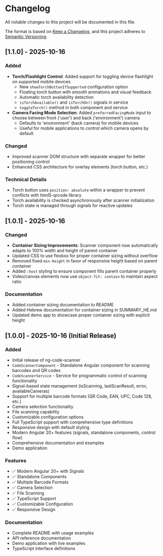 # Changelog

All notable changes to this project will be documented in this file.

The format is based on [Keep a Changelog](https://keepachangelog.com/en/1.0.0/),
and this project adheres to [Semantic Versioning](https://semver.org/spec/v2.0.0.html).

## [1.1.0] - 2025-10-16

### Added
- **Torch/Flashlight Control**: Added support for toggling device flashlight on supported mobile devices
  - New `showTorchButtonIfSupported` configuration option
  - Floating torch button with smooth animations and visual feedback
  - Automatic torch availability detection
  - `isTorchAvailable()` and `isTorchOn()` signals in service
  - `toggleTorch()` method in both component and service
- **Camera Facing Mode Selection**: Added `preferredFacingMode` input to choose between front ('user') and back ('environment') camera
  - Defaults to 'environment' (back camera) for mobile devices
  - Useful for mobile applications to control which camera opens by default

### Changed
- Improved scanner DOM structure with separate wrapper for better positioning control
- Enhanced CSS architecture for overlay elements (torch button, etc.)

### Technical Details
- Torch button uses `position: absolute` within a wrapper to prevent conflicts with html5-qrcode library
- Torch availability is checked asynchronously after scanner initialization
- Torch state is managed through signals for reactive updates

## [1.0.1] - 2025-10-16

### Changed
- **Container Sizing Improvements**: Scanner component now automatically adapts to 100% width and height of parent container
- Updated CSS to use flexbox for proper container sizing without overflow
- Removed fixed `min-height` in favor of responsive height based on parent container
- Added `:host` styling to ensure component fills parent container properly
- Video/canvas elements now use `object-fit: contain` to maintain aspect ratio

### Documentation
- Added container sizing documentation to README
- Added Hebrew documentation for container sizing in SUMMARY_HE.md
- Updated demo app to showcase proper container sizing with explicit height

## [1.0.0] - 2025-10-16 (Initial Release)

### Added
- Initial release of ng-code-scanner
- `CodeScannerComponent` - Standalone Angular component for scanning barcodes and QR codes
- `CodeScannerService` - Service for programmatic control of scanning functionality
- Signal-based state management (isScanning, lastScanResult, error, availableCameras)
- Support for multiple barcode formats (QR Code, EAN, UPC, Code 128, etc.)
- Camera selection functionality
- File scanning capability
- Customizable configuration options
- Full TypeScript support with comprehensive type definitions
- Responsive design with default styling
- Modern Angular 20+ features (signals, standalone components, control flow)
- Comprehensive documentation and examples
- Demo application

### Features
- ✅ Modern Angular 20+ with Signals
- ✅ Standalone Components
- ✅ Multiple Barcode Formats
- ✅ Camera Selection
- ✅ File Scanning
- ✅ TypeScript Support
- ✅ Customizable Configuration
- ✅ Responsive Design

### Documentation
- Complete README with usage examples
- API reference documentation
- Demo application with live examples
- TypeScript interface definitions

```
